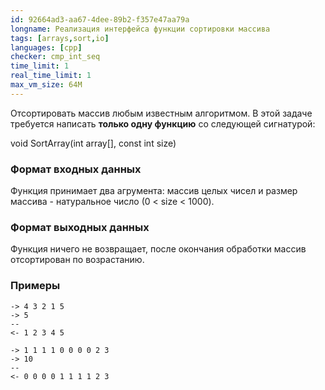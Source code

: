 ```yaml
---
id: 92664ad3-aa67-4dee-89b2-f357e47aa79a
longname: Реализация интерфейса функции сортировки массива
tags: [arrays,sort,io]
languages: [cpp]
checker: cmp_int_seq
time_limit: 1
real_time_limit: 1
max_vm_size: 64M
---
```



Отсортировать массив любым известным алгоритмом. В этой задаче требуется написать **только одну функцию** со следующей сигнатурой:

void SortArray(int array[], const int size)

### Формат входных данных

Функция принимает два агрумента: массив целых чисел и размер массива - натуральное число (0 < size < 1000).

### Формат выходных данных

Функция ничего не возвращает, после окончания обработки массив отсортирован по возрастанию.

### Примеры

```
-> 4 3 2 1 5
-> 5
--
<- 1 2 3 4 5
```

```
-> 1 1 1 1 0 0 0 0 2 3
-> 10
--
<- 0 0 0 0 1 1 1 1 2 3
```
